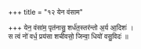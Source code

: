 +++
title = "१२ येन वंसाम"

+++
येन॒ वंसा॑म॒ पृत॑नासु॒ शर्ध॑त॒स्तर॑न्तो अ॒र्य आ॒दिशः॑ ।  
स त्वं नो॑ वर्ध॒ प्रय॑सा शचीवसो॒ जिन्वा॒ धियो॑ वसु॒विदः॑ ॥